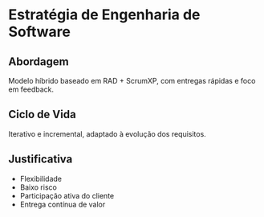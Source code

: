 # Estratégia de Engenharia de Software

## Abordagem
Modelo híbrido baseado em RAD + ScrumXP, com entregas rápidas e foco em feedback.

## Ciclo de Vida
Iterativo e incremental, adaptado à evolução dos requisitos.

## Justificativa
- Flexibilidade
- Baixo risco
- Participação ativa do cliente
- Entrega contínua de valor